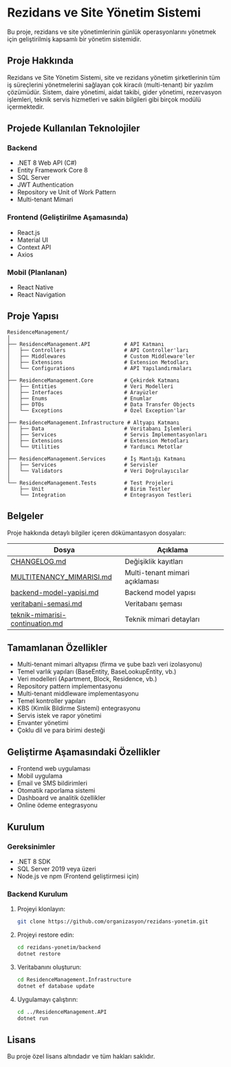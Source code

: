 # Rezidans ve Site Yönetim Sistemi

Bu proje, rezidans ve site yönetimlerinin günlük operasyonlarını yönetmek için geliştirilmiş kapsamlı bir yönetim sistemidir.

## Proje Hakkında

Rezidans ve Site Yönetim Sistemi, site ve rezidans yönetim şirketlerinin tüm iş süreçlerini yönetmelerini sağlayan çok kiracılı (multi-tenant) bir yazılım çözümüdür. Sistem, daire yönetimi, aidat takibi, gider yönetimi, rezervasyon işlemleri, teknik servis hizmetleri ve sakin bilgileri gibi birçok modülü içermektedir.

## Projede Kullanılan Teknolojiler

### Backend
- .NET 8 Web API (C#)
- Entity Framework Core 8
- SQL Server
- JWT Authentication
- Repository ve Unit of Work Pattern
- Multi-tenant Mimari

### Frontend (Geliştirilme Aşamasında)
- React.js
- Material UI
- Context API
- Axios

### Mobil (Planlanan)
- React Native
- React Navigation

## Proje Yapısı

```
ResidenceManagement/
│
├── ResidenceManagement.API           # API Katmanı
│   ├── Controllers                   # API Controller'ları
│   ├── Middlewares                   # Custom Middleware'ler
│   ├── Extensions                    # Extension Metodları
│   └── Configurations                # API Yapılandırmaları
│
├── ResidenceManagement.Core          # Çekirdek Katmanı
│   ├── Entities                      # Veri Modelleri
│   ├── Interfaces                    # Arayüzler
│   ├── Enums                         # Enumlar
│   ├── DTOs                          # Data Transfer Objects
│   └── Exceptions                    # Özel Exception'lar
│
├── ResidenceManagement.Infrastructure # Altyapı Katmanı
│   ├── Data                          # Veritabanı İşlemleri
│   ├── Services                      # Servis İmplementasyonları
│   ├── Extensions                    # Extension Metodları
│   └── Utilities                     # Yardımcı Metotlar
│
├── ResidenceManagement.Services      # İş Mantığı Katmanı
│   ├── Services                      # Servisler
│   └── Validators                    # Veri Doğrulayıcılar
│
└── ResidenceManagement.Tests         # Test Projeleri
    ├── Unit                          # Birim Testler
    └── Integration                   # Entegrasyon Testleri
```

## Belgeler

Proje hakkında detaylı bilgiler içeren dökümantasyon dosyaları:

| Dosya | Açıklama |
|------|----------|
| [CHANGELOG.md](./CHANGELOG.md) | Değişiklik kayıtları |
| [MULTITENANCY_MIMARISI.md](./MULTITENANCY_MIMARISI.md) | Multi-tenant mimari açıklaması |
| [backend-model-yapisi.md](./backend-model-yapisi.md) | Backend model yapısı |
| [veritabani-semasi.md](./veritabani-semasi.md) | Veritabanı şeması |
| [teknik-mimarisi-continuation.md](./teknik-mimarisi-continuation.md) | Teknik mimari detayları |

## Tamamlanan Özellikler

- Multi-tenant mimari altyapısı (firma ve şube bazlı veri izolasyonu)
- Temel varlık yapıları (BaseEntity, BaseLookupEntity, vb.)
- Veri modelleri (Apartment, Block, Residence, vb.)
- Repository pattern implementasyonu
- Multi-tenant middleware implementasyonu
- Temel kontroller yapıları
- KBS (Kimlik Bildirme Sistemi) entegrasyonu
- Servis istek ve rapor yönetimi
- Envanter yönetimi
- Çoklu dil ve para birimi desteği

## Geliştirme Aşamasındaki Özellikler

- Frontend web uygulaması
- Mobil uygulama
- Email ve SMS bildirimleri
- Otomatik raporlama sistemi
- Dashboard ve analitik özellikler
- Online ödeme entegrasyonu

## Kurulum

### Gereksinimler
- .NET 8 SDK
- SQL Server 2019 veya üzeri
- Node.js ve npm (Frontend geliştirmesi için)

### Backend Kurulum
1. Projeyi klonlayın:
   ```bash
   git clone https://github.com/organizasyon/rezidans-yonetim.git
   ```

2. Projeyi restore edin:
   ```bash
   cd rezidans-yonetim/backend
   dotnet restore
   ```

3. Veritabanını oluşturun:
   ```bash
   cd ResidenceManagement.Infrastructure
   dotnet ef database update
   ```

4. Uygulamayı çalıştırın:
   ```bash
   cd ../ResidenceManagement.API
   dotnet run
   ```

## Lisans

Bu proje özel lisans altındadır ve tüm hakları saklıdır. 